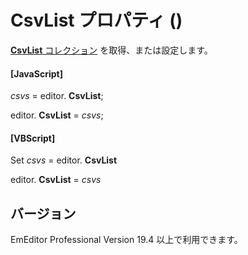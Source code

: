 # CsvList プロパティ ()

[**CsvList** コレクション](../csv_list/index) を取得、または設定します。

#### \[JavaScript\]

_csvs_ = editor. **CsvList**;

editor. **CsvList** = _csvs_;

#### \[VBScript\]

Set _csvs_ = editor. **CsvList**

editor. **CsvList** = _csvs_

## バージョン

EmEditor Professional Version 19.4 以上で利用できます。
